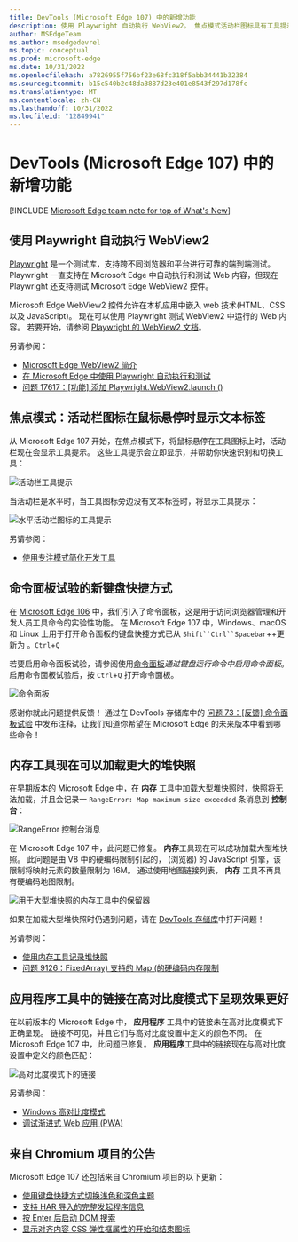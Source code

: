 ```yaml
---
title: DevTools (Microsoft Edge 107) 中的新增功能
description: 使用 Playwright 自动执行 WebView2。 焦点模式活动栏图标具有工具提示。 命令面板的新快捷键。 内存工具加载更大的堆快照。 应用程序工具中的链接在高对比度模式下呈现。 以及更多。
author: MSEdgeTeam
ms.author: msedgedevrel
ms.topic: conceptual
ms.prod: microsoft-edge
ms.date: 10/31/2022
ms.openlocfilehash: a7826955f756bf23e68fc318f5abb34441b32384
ms.sourcegitcommit: b15c540b2c48da3887d23e401e8543f297d178fc
ms.translationtype: MT
ms.contentlocale: zh-CN
ms.lasthandoff: 10/31/2022
ms.locfileid: "12849941"
---
```

# <a name="whats-new-in-devtools-microsoft-edge-107"></a>DevTools (Microsoft Edge 107) 中的新增功能

[!INCLUDE [Microsoft Edge team note for top of What's New](../../includes/edge-whats-new-note.md)]


<!-- ====================================================================== -->
## <a name="automate-webview2-with-playwright"></a>使用 Playwright 自动执行 WebView2

<!-- Subtitle: You can now use Playwright to automate and test web content in the Microsoft Edge WebView2 control. -->

[Playwright](https://playwright.dev) 是一个测试库，支持跨不同浏览器和平台进行可靠的端到端测试。  Playwright 一直支持在 Microsoft Edge 中自动执行和测试 Web 内容，但现在 Playwright 还支持测试 Microsoft Edge WebView2 控件。

Microsoft Edge WebView2 控件允许在本机应用中嵌入 web 技术(HTML、CSS 以及 JavaScript)。  现在可以使用 Playwright 测试 WebView2 中运行的 Web 内容。  若要开始，请参阅 [Playwright 的 WebView2 文档](https://playwright.dev/docs/webview2)。

另请参阅：
* [Microsoft Edge WebView2 简介](../../../../webview2/index.md)
* [在 Microsoft Edge 中使用 Playwright 自动执行和测试](../../../../playwright/index.md)
* [问题 17617：[功能] 添加 Playwright.WebView2.launch () ](https://github.com/microsoft/playwright/issues/17617)


<!-- ====================================================================== -->
## <a name="focus-mode-activity-bar-icons-show-text-label-on-mouse-hover"></a>焦点模式：活动栏图标在鼠标悬停时显示文本标签

<!-- Subtitle: When text labels are not visible in the Activity Bar, the name of the tool will appear while hovering over the icon. -->

从 Microsoft Edge 107 开始，在焦点模式下，将鼠标悬停在工具图标上时，活动栏现在会显示工具提示。  这些工具提示会立即显示，并帮助你快速识别和切换工具：

![活动栏工具提示](./devtools-107-images/activity-bar-tooltips.png)

当活动栏是水平时，当工具图标旁边没有文本标签时，将显示工具提示：

![水平活动栏图标的工具提示](./devtools-107-images/activity-bar-tooltips-horizontal.png)

另请参阅：
* [使用专注模式简化开发工具](../../../experimental-features/focus-mode.md)


<!-- ====================================================================== -->
## <a name="new-keyboard-shortcut-for-the-command-palette-experiment"></a>命令面板试验的新键盘快捷方式

<!-- Subtitle: Enable the Command Palette experiment in Microsoft Edge 107 and open it with Ctrl+Q (Command+Q on macOS). -->

在 [Microsoft Edge 106](../09/devtools-106.md#introducing-the-command-palette) 中，我们引入了命令面板，这是用于访问浏览器管理和开发人员工具命令的实验性功能。  在 Microsoft Edge 107 中，Windows、macOS 和 Linux 上用于打开命令面板的键盘快捷方式已从 `Shift``Ctrl``Spacebar`++更新为 。`Ctrl`+`Q`

若要启用命令面板试验，请参阅使用[命令面板](../../../experimental-features/edge-command-palette.md#enable-command-palette)_通过键盘运行命令中启用命令面板_。  启用命令面板试验后，按 `Ctrl`+`Q` 打开命令面板。

![命令面板](./devtools-107-images/command-palette.png)

感谢你就此问题提供反馈！  通过在 DevTools 存储库中的 [问题 73：[反馈] 命令面板试验](https://github.com/MicrosoftEdge/DevTools/issues/73) 中发布注释，让我们知道你希望在 Microsoft Edge 的未来版本中看到哪些命令！



<!-- ====================================================================== -->
## <a name="the-memory-tool-can-now-load-larger-heap-snapshots"></a>内存工具现在可以加载更大的堆快照

<!-- Subtitle: In Microsoft Edge 107, the Memory tool no longer reports "RangeError: Map maximum size exceeded" messages when loading a large heap snapshot. -->

在早期版本的 Microsoft Edge 中，在 **内存** 工具中加载大型堆快照时，快照将无法加载，并且会记录一 `RangeError: Map maximum size exceeded` 条消息到 **控制台**：

![RangeError 控制台消息](./devtools-107-images/heap-snapshot-rangeerror.png)

在 Microsoft Edge 107 中，此问题已修复。  **内存**工具现在可以成功加载大型堆快照。  此问题是由 V8 中的硬编码限制引起的， (浏览器) 的 JavaScript 引擎，该限制将映射元素的数量限制为 16M。  通过使用地图链接列表， **内存** 工具不再具有硬编码地图限制。

![用于大型堆快照的内存工具中的保留器](./devtools-107-images/retainers.png)

如果在加载大型堆快照时仍遇到问题，请在 [DevTools 存储库](https://github.com/MicrosoftEdge/DevTools/issues/new?assignees=&labels=bug&template=bug.md)中打开问题！

另请参阅：
* [使用内存工具记录堆快照](../../../memory-problems/heap-snapshots.md)
* [问题 9126：FixedArray) 支持的 Map (的硬编码内存限制](https://bugs.chromium.org/p/v8/issues/detail?id=9126)


<!-- ====================================================================== -->
## <a name="links-in-the-application-tool-render-better-in-high-contrast-mode"></a>应用程序工具中的链接在高对比度模式下呈现效果更好

<!-- Subtitle: In previous versions of Microsoft Edge, links in the Application tool weren't rendering correctly. In Microsoft Edge 107, this issue has been fixed. -->

在以前版本的 Microsoft Edge 中， **应用程序** 工具中的链接未在高对比度模式下正确呈现。  链接不可见，并且它们与高对比度设置中定义的颜色不同。  在 Microsoft Edge 107 中，此问题已修复。  **应用程序**工具中的链接现在与高对比度设置中定义的颜色匹配：

![高对比度模式下的链接](./devtools-107-images/high-contrast-links.png)
 
另请参阅：
* [Windows 高对比度模式](/fluent-ui/web-components/design-system/high-contrast)
* [调试渐进式 Web 应用 (PWA)](../../../progressive-web-apps/index.md)


<!-- ====================================================================== -->
## <a name="announcements-from-the-chromium-project"></a>来自 Chromium 项目的公告

Microsoft Edge 107 还包括来自 Chromium 项目的以下更新：

* [使用键盘快捷方式切换浅色和深色主题](https://developer.chrome.com/blog/new-in-devtools-107/#toggle-themes)
* [支持 HAR 导入的完整发起程序信息](https://developer.chrome.com/blog/new-in-devtools-107/#har)
* [按 Enter 后启动 DOM 搜索](https://developer.chrome.com/blog/new-in-devtools-107/#search-type)
* [显示对齐内容 CSS 弹性框属性的开始和结束图标](https://developer.chrome.com/blog/new-in-devtools-107/#flexbox)


<!-- ====================================================================== -->
<!-- uncomment if content is copied from developer.chrome.com to this page -->

<!-- > [!NOTE]
> Portions of this page are modifications based on work created and [shared by Google](https://developers.google.com/terms/site-policies) and used according to terms described in the [Creative Commons Attribution 4.0 International License](https://creativecommons.org/licenses/by/4.0).
> The original page for announcements from the Chromium project is [What's New in DevTools (Chrome 107)](https://developer.chrome.com/blog/new-in-devtools-107) and is authored by [Jecelyn Yeen](https://developers.google.com/web/resources/contributors#jecelynyeen) (Developer advocate working on Chrome DevTools at Google). -->


<!-- ====================================================================== -->
<!-- uncomment if content is copied from developer.chrome.com to this page -->

<!-- [![Creative Commons License](../../../../media/cc-logo/88x31.png)](https://creativecommons.org/licenses/by/4.0)
This work is licensed under a [Creative Commons Attribution 4.0 International License](https://creativecommons.org/licenses/by/4.0). -->
